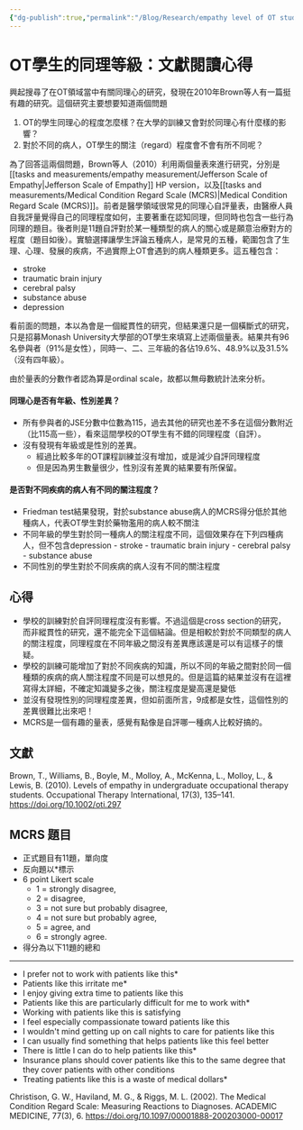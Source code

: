 ```yaml
---
{"dg-publish":true,"permalink":"/Blog/Research/empathy level of OT students/","title":"OT學生的同理等級：文獻閱讀心得","tags":["blog","empathy","measurement"],"created":"2022-08-31","updated":""}
---
```



# OT學生的同理等級：文獻閱讀心得

興起搜尋了在OT領域當中有關同理心的研究，發現在2010年Brown等人有一篇挺有趣的研究。這個研究主要想要知道兩個問題
1. OT的學生同理心的程度怎麼樣？在大學的訓練又會對於同理心有什麼樣的影響？
2. 對於不同的病人，OT學生的關注（regard）程度會不會有所不同呢？

為了回答這兩個問題，Brown等人（2010）利用兩個量表來進行研究，分別是[[tasks and measurements/empathy measurement/Jefferson Scale of Empathy\|Jefferson Scale of Empathy]] HP version，以及[[tasks and measurements/Medical Condition Regard Scale (MCRS)\|Medical Condition Regard Scale (MCRS)]]。前者是醫學領域很常見的同理心自評量表，由醫療人員自我評量覺得自己的同理程度如何，主要著重在認知同理，但同時也包含一些行為同理的題目。後者則是11題自評對於某一種類型的病人的關心或是願意治療對方的程度（題目如後）。實驗選擇讓學生評論五種病人，是常見的五種，範圍包含了生理、心理、發展的疾病，不過實際上OT會遇到的病人種類更多。這五種包含：
- stroke
- traumatic brain injury
- cerebral palsy
- substance abuse
- depression

看前面的問題，本以為會是一個縱貫性的研究，但結果還只是一個橫斷式的研究，只是招募Monash University大學部的OT學生來填寫上述兩個量表。結果共有96名參與者（91%是女性），同時一、二、三年級的各佔19.6%、48.9%以及31.5%（沒有四年級）。

由於量表的分數作者認為算是ordinal scale，故都以無母數統計法來分析。

#### 同理心是否有年級、性別差異？

- 所有參與者的JSE分數中位數為115，過去其他的研究也差不多在這個分數附近（比115高一些），看來這間學校的OT學生有不錯的同理程度（自評）。
- 沒有發現有年級或是性別的差異。
    - 經過比較多年的OT課程訓練並沒有增加，或是減少自評同理程度
    - 但是因為男生數量很少，性別沒有差異的結果要有所保留。

#### 是否對不同疾病的病人有不同的關注程度？

- Friedman test結果發現，對於substance abuse病人的MCRS得分低於其他種病人，代表OT學生對於藥物濫用的病人較不關注
- 不同年級的學生對於同一種病人的關注程度不同，這個效果存在下列四種病人，但不包含depression
        - stroke
        - traumatic brain injury
        - cerebral palsy
        - substance abuse
- 不同性別的學生對於不同疾病的病人沒有不同的關注程度

## 心得

- 學校的訓練對於自評同理程度沒有影響。不過這個是cross section的研究，而非縱貫性的研究，還不能完全下這個結論。但是相較於對於不同類型的病人的關注程度，同理程度在不同年級之間沒有差異應該還是可以有這樣子的懷疑。
- 學校的訓練可能增加了對於不同疾病的知識，所以不同的年級之間對於同一個種類的疾病的病人關注程度不同是可以想見的。但是這篇的結果並沒有在這裡寫得太詳細，不確定知識變多之後，關注程度是變高還是變低
- 並沒有發現性別的同理程度差異，但如前面所言，9成都是女性，這個性別的差異很難比出來吧！
- MCRS是一個有趣的量表，感覺有點像是自評哪一種病人比較好搞的。

## 文獻

Brown, T., Williams, B., Boyle, M., Molloy, A., McKenna, L., Molloy, L., & Lewis, B. (2010). Levels of empathy in undergraduate occupational therapy students. Occupational Therapy International, 17(3), 135–141. https://doi.org/10.1002/oti.297

## MCRS 題目

- 正式題目有11題，單向度
- 反向題以*標示
- 6 point Likert  scale
    - 1 = strongly disagree, 
    - 2 = disagree, 
    - 3 = not sure but probably disagree, 
    - 4 = not sure but probably agree, 
    - 5 = agree, and 
    - 6 = strongly agree.
- 得分為以下11題的總和


---
- I prefer not to work with patients like this*
- Patients like this irritate me*
- I enjoy giving extra time to patients like this
- Patients like this are particularly difficult for me to work with*
- Working with patients like this is satisfying
- I feel especially compassionate toward patients like this
- I wouldn't mind getting up on call nights to care for patients like this
- I can usually find something that helps patients like this feel better
- There is little I can do to help patients like this*
- Insurance plans should cover patients like this to the same degree that they cover patients with other conditions
- Treating patients like this is a waste of medical dollars*

Christison, G. W., Haviland, M. G., & Riggs, M. L. (2002). The Medical Condition Regard Scale: Measuring Reactions to Diagnoses. ACADEMIC MEDICINE, 77(3), 6. https://doi.org/10.1097/00001888-200203000-00017
 
